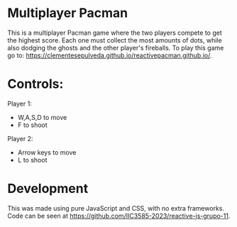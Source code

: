 
# Multiplayer Pacman

This is a multiplayer Pacman game where the two players compete to get the highest score. Each one must collect the most amounts of dots, while also dodging the ghosts and the other player's fireballs. To play this game go to: https://clementesepulveda.github.io/reactivepacman.github.io/.

# Controls:
  Player 1: 
   - W,A,S,D to move
   - F to shoot
  
  Player 2: 
  - Arrow keys to move
  - L to shoot

# Development 
This was made using pure JavaScript and CSS, with no extra frameworks. Code can be seen at https://github.com/IIC3585-2023/reactive-js-grupo-11.
